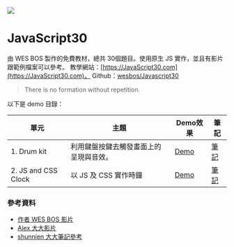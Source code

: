 ﻿![](https://javascript30.com/images/JS3-social-share.png)

# JavaScript30


由 WES BOS 製作的免費教材，總共 30個題目。使用原生 JS 實作，並且有影片跟範例檔案可以參考。
教學網站：[https://JavaScript30.com](https://JavaScript30.com)。
Github：[wesbos/Javascript30](https://github.com/wesbos/JavaScript30)

> There is no formation without repetition.

以下是 demo 目錄：

| 單元                | 主題                                   | Demo效果                                                                            | 筆記                                                                                          |
| ------------------- | -------------------------------------- | ----------------------------------------------------------------------------------- | --------------------------------------------------------------------------------------------- |
| 1. Drum kit         | 利用鍵盤按鍵去觸發畫面上的呈現與音效。 | [Demo](https://hazelhsieh.github.io/JavaScript30/01%20-%20JavaScript%20Drum%20Kit/) | [筆記](https://github.com/HazelHsieh/JavaScript30/tree/main/01%20-%20JavaScript%20Drum%20Kit) |
| 2. JS and CSS Clock | 以 JS 及 CSS 實作時鐘                  | [Demo]()                                                                            | [筆記]()                                                                                      |


### 參考資料

- [作者 WES BOS 影片](https://www.youtube.com/playlist?list=PLu8EoSxDXHP6CGK4YVJhL_VWetA865GOH)
- [Alex 大大影片](https://www.youtube.com/playlist?list=PLEfh-m_KG4dYbxVoYDyT_fmXZHnuKg2Fq)
- [shunnien 大大筆記參考](https://shunnien.github.io/JavaScript30day/)